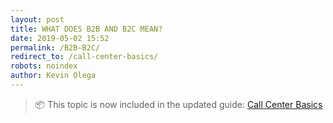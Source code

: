 ```yaml
--- 
layout: post 
title: WHAT DOES B2B AND B2C MEAN?
date: 2019-05-02 15:52
permalink: /B2B-B2C/
redirect_to: /call-center-basics/ 
robots: noindex
author: Kevin Olega 
--- 
```

> 📦 This topic is now included in the updated guide: [Call Center Basics](/call-center-basics/)
